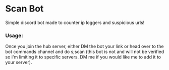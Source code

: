 # Scan Bot
Simple discord bot made to counter ip loggers and suspicious urls!

[Hub Invite]:https://discord.gg/Es8FhXAUX6

### Usage:
Once you join the hub server, either DM the bot your link or head over to the bot commands channel and do s;scan (this bot is not and will not be verified so i'm limiting it to specific servers. DM me if you would like me to add it to your server).
